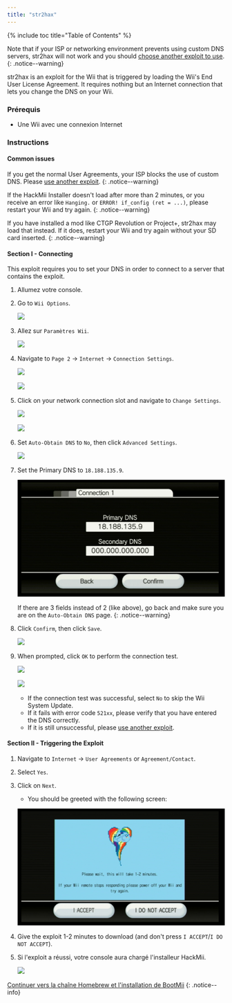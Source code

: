 ```yaml
---
title: "str2hax"
---
```


{% include toc title="Table of Contents" %}

Note that if your ISP or networking environment prevents using custom DNS servers, str2hax will not work and you should [choose another exploit to use](get-started).
{: .notice--warning}

str2hax is an exploit for the Wii that is triggered by loading the Wii's End User License Agreement. It requires nothing but an Internet connection that lets you change the DNS on your Wii.

### Prérequis

* Une Wii avec une connexion Internet

### Instructions

#### Common issues

If you get the normal User Agreements, your ISP blocks the use of custom DNS. Please [use another exploit](get-started).
{: .notice--warning}

If the HackMii Installer doesn't load after more than 2 minutes, or you receive an error like `Hanging.` or `ERROR! if_config (ret = ...)`, please restart your Wii and try again.
{: .notice--warning}

If you have installed a mod like CTGP Revolution or Project+, str2hax may load that instead. If it does, restart your Wii and try again without your SD card inserted.
{: .notice--warning}

#### Section I - Connecting

This exploit requires you to set your DNS in order to connect to a server that contains the exploit.

1. Allumez votre console.
1. Go to `Wii Options`.

    ![](/images/riiconnect24/Internet_1.png)

1. Allez sur `Paramètres Wii`.

    ![](/images/riiconnect24/Internet_2.png)

1. Navigate to `Page 2` -> `Internet` -> `Connection Settings`.

    ![](/images/riiconnect24/Internet_3.png)

    ![](/images/riiconnect24/Internet_4.png)

1. Click on your network connection slot and navigate to `Change Settings`.

    ![](/images/riiconnect24/Internet_5.png)

    ![](/images/riiconnect24/Internet_6.png)

1. Set `Auto-Obtain DNS` to `No`, then click `Advanced Settings`.

    ![](/images/riiconnect24/Internet_7.png)

1. Set the Primary DNS to `18.188.135.9`.

    ![](/images/exploits/str2hax/dns.png)

    If there are 3 fields instead of 2 (like above), go back and make sure you are on the `Auto-Obtain DNS` page.
    {: .notice--warning}

1. Click `Confirm`, then click `Save`.

    ![](/images/riiconnect24/Internet_10.png)

1. When prompted, click `OK` to perform the connection test.

    ![](/images/riiconnect24/Internet_11.png)

    ![](/images/riiconnect24/Internet_12.png)

    + If the connection test was successful, select `No` to skip the Wii System Update.
    + If it fails with error code `521xx`, please verify that you have entered the DNS correctly.
    + If it is still unsuccessful, please [use another exploit](get-started).

#### Section II - Triggering the Exploit

1. Navigate to `Internet` -> `User Agreements` or `Agreement/Contact`.
1. Select `Yes`.
1. Click on `Next`.
    + You should be greeted with the following screen:

    ![](/images/exploits/str2hax/EULA.png)

1. Give the exploit 1-2 minutes to download (and don't press `I ACCEPT`/`I DO NOT ACCEPT`).
1. Si l'exploit a réussi, votre console aura chargé l'installeur HackMii.

    ![](/images/hackmii/scam.png)

[Continuer vers la chaîne Homebrew et l'installation de BootMii](hbc)
{: .notice--info}

